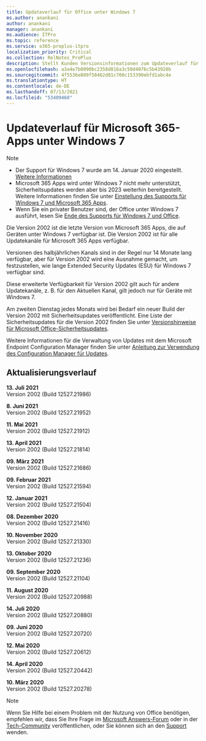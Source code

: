 ```yaml
---
title: Updateverlauf für Office unter Windows 7
ms.author: anankani
author: anankani
manager: anankani
ms.audience: ITPro
ms.topic: reference
ms.service: o365-proplus-itpro
localization_priority: Critical
ms.collection: RelNotes_ProPlus
description: Stellt Kunden Versionsinformationen zum Updateverlauf für Microsoft 365-Apps für Windows 7 bereit.
ms.openlocfilehash: a3a4e7b0090bc2358d816a3c50d4076c5b43920b
ms.sourcegitcommit: 4f5536e809f58462d81c708c153390ebfd1abc4e
ms.translationtype: HT
ms.contentlocale: de-DE
ms.lasthandoff: 07/13/2021
ms.locfileid: "53409460"
---
```

# <a name="update-history-for-microsoft-365-apps-on-windows-7"></a>Updateverlauf für Microsoft 365-Apps unter Windows 7 

 > [!NOTE]
>
>- Der Support für Windows 7 wurde am 14. Januar 2020 eingestellt. [Weitere Informationen](https://www.microsoft.com/microsoft-365/windows/end-of-windows-7-support)
>- Microsoft 365 Apps wird unter Windows 7 nicht mehr unterstützt, Sicherheitsupdates werden aber bis 2023 weiterhin bereitgestellt. Weitere Informationen finden Sie unter [Einstellung des Supports für Windows 7 und Microsoft 365 Apps](/DeployOffice/endofsupport/windows-7-support).
>- Wenn Sie ein privater Benutzer sind, der Office unter Windows 7 ausführt, lesen Sie [Ende des Supports für Windows 7 und Office](https://support.microsoft.com/office/78f20fab-b57b-44d7-8368-06a8493f3cb9).

Die Version 2002 ist die letzte Version von Microsoft 365 Apps, die auf Geräten unter Windows 7 verfügbar ist. Die Version 2002 ist für alle Updatekanäle für Microsoft 365 Apps verfügbar.

Versionen des halbjährlichen Kanals sind in der Regel nur 14 Monate lang verfügbar, aber für Version 2002 wird eine Ausnahme gemacht, um festzustellen, wie lange Extended Security Updates (ESU) für Windows 7 verfügbar sind.

Diese erweiterte Verfügbarkeit für Version 2002 gilt auch für andere Updatekanäle, z. B. für den Aktuellen Kanal, gilt jedoch nur für Geräte mit Windows 7.

Am zweiten Dienstag jedes Monats wird bei Bedarf ein neuer Build der Version 2002 mit Sicherheitsupdates veröffentlicht. Eine Liste der Sicherheitsupdates für die Version 2002 finden Sie unter [Versionshinweise für Microsoft Office-Sicherheitsupdates](microsoft365-apps-security-updates.md).

Weitere Informationen für die Verwaltung von Updates mit dem Microsoft Endpoint Configuration Manager finden Sie unter [Anleitung zur Verwendung des Configuration Manager für Updates](/deployoffice/endofsupport/windows-7-support#guidance-when-using-configuration-manager-for-updates).


## <a name="update-history"></a>Aktualisierungsverlauf

[//]: # (NICHT ENTFERNEN)

**13. Juli 2021**<br/>
Version 2002 (Build 12527.21986)<br/>

**8. Juni 2021**<br/>
Version 2002 (Build 12527.21952)<br/>

**11. Mai 2021**<br/>
Version 2002 (Build 12527.21912)<br/>

**13. April 2021**<br/>
Version 2002 (Build 12527.21814)<br/>

**09. März 2021**<br/>
Version 2002 (Build 12527.21686)<br/>

**09. Februar 2021**<br/>
Version 2002 (Build 12527.21594)<br/>

**12. Januar 2021**<br/>
Version 2002 (Build 12527.21504)<br/>

**08. Dezember 2020**<br/>
Version 2002 (Build 12527.21416)<br/>

**10. November 2020**<br/>
Version 2002 (Build 12527.21330)<br/>

**13. Oktober 2020**<br/>
Version 2002 (Build 12527.21236)<br/>

**09. September 2020**<br/>
Version 2002 (Build 12527.21104)<br/>

**11. August 2020**<br/>
Version 2002 (Build 12527.20988)<br/>

**14. Juli 2020**<br/>
Version 2002 (Build 12527.20880)<br/>

**09. Juni 2020**<br/>
Version 2002 (Build 12527.20720)<br/>

**12. Mai 2020**<br/>
Version 2002 (Build 12527.20612)<br/>

**14. April 2020**<br/>
Version 2002 (Build 12527.20442)<br/>

**10. März 2020**<br/>
Version 2002 (Build 12527.20278)<br/>




> [!NOTE]
> Wenn Sie Hilfe bei einem Problem mit der Nutzung von Office benötigen, empfehlen wir, dass Sie Ihre Frage im [Microsoft Answers-Forum](https://answers.microsoft.com/) oder in der [Tech-Community](https://techcommunity.microsoft.com/) veröffentlichen, oder Sie können sich an den [Support](https://support.microsoft.com/contactus) wenden.